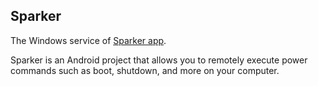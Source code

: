 ## Sparker

The Windows service of [Sparker app](https://github.com/koharubiyori/Sparker).

Sparker is an Android project that allows you to remotely execute power commands such as boot, shutdown, and more on your computer.
